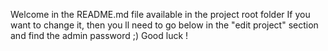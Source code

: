 Welcome in the README.md file available in the project root folder
If you want to change it, then you ll need to go below in the "edit project" section and find the admin password ;)
Good luck !